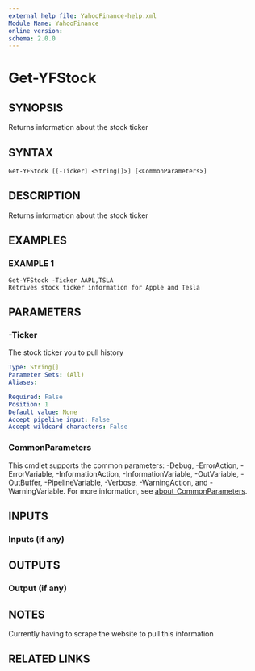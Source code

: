 ```yaml
---
external help file: YahooFinance-help.xml
Module Name: YahooFinance
online version:
schema: 2.0.0
---
```


# Get-YFStock

## SYNOPSIS
Returns information about the stock ticker

## SYNTAX

```
Get-YFStock [[-Ticker] <String[]>] [<CommonParameters>]
```

## DESCRIPTION
Returns information about the stock ticker

## EXAMPLES

### EXAMPLE 1
```
Get-YFStock -Ticker AAPL,TSLA
Retrives stock ticker information for Apple and Tesla
```

## PARAMETERS

### -Ticker
The stock ticker you to pull history

```yaml
Type: String[]
Parameter Sets: (All)
Aliases:

Required: False
Position: 1
Default value: None
Accept pipeline input: False
Accept wildcard characters: False
```

### CommonParameters
This cmdlet supports the common parameters: -Debug, -ErrorAction, -ErrorVariable, -InformationAction, -InformationVariable, -OutVariable, -OutBuffer, -PipelineVariable, -Verbose, -WarningAction, and -WarningVariable. For more information, see [about_CommonParameters](http://go.microsoft.com/fwlink/?LinkID=113216).

## INPUTS

### Inputs (if any)
## OUTPUTS

### Output (if any)
## NOTES
Currently having to scrape the website to pull this information

## RELATED LINKS
